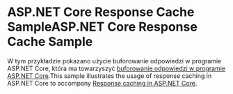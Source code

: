 # <a name="aspnet-core-response-cache-sample"></a><span data-ttu-id="03480-101">ASP.NET Core Response Cache Sample</span><span class="sxs-lookup"><span data-stu-id="03480-101">ASP.NET Core Response Cache Sample</span></span>

<span data-ttu-id="03480-102">W tym przykładzie pokazano użycie buforowanie odpowiedzi w programie ASP.NET Core, która ma towarzyszyć [buforowanie odpowiedzi w programie ASP.NET Core](https://docs.microsoft.com/aspnet/core/performance/caching/response).</span><span class="sxs-lookup"><span data-stu-id="03480-102">This sample illustrates the usage of response caching in ASP.NET Core to accompany [Response caching in ASP.NET Core](https://docs.microsoft.com/aspnet/core/performance/caching/response).</span></span>
